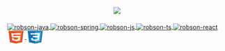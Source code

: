 <div align="center">
  <a href="https://github.com/robsonVargas">
  <img height="180em" src="https://github-readme-stats.vercel.app/api/top-langs/?username=robsonVargas&layout=compact&langs_count=7&theme=merko"/>
</div>

 <div style="display: inline_block"><br>
  <img align="center" alt="robson-java" height="40" width="50" src="https://cdn.jsdelivr.net/gh/devicons/devicon/icons/java/java-original-wordmark.svg" />
  <img align="center" alt="robson-spring" height="40" width="50" src="https://cdn.jsdelivr.net/gh/devicons/devicon/icons/spring/spring-original-wordmark.svg"/>
   <img align="center" alt="robson-js" height="30" width="40" src="https://cdn.jsdelivr.net/gh/devicons/devicon/icons/javascript/javascript-original.svg" />
   <img align="center" alt="robson-ts" height="30" width="40" src="https://cdn.jsdelivr.net/gh/devicons/devicon/icons/typescript/typescript-original.svg" />
  <img align="center" alt="robson-react" height="30" width="40" src="https://cdn.jsdelivr.net/gh/devicons/devicon/icons/react/react-original-wordmark.svg" />
  <img align="center" alt="robson-html" height="30" width="40" src="https://raw.githubusercontent.com/devicons/devicon/master/icons/html5/html5-original.svg">
  <img align="center" alt="robson-css" height="30" width="40" src="https://raw.githubusercontent.com/devicons/devicon/master/icons/css3/css3-original.svg">
 </div>
